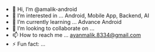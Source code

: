 - 👋 Hi, I’m @amalik-android
- 👀 I’m interested in ... Android, Mobile App, Backend, AI
- 🌱 I’m currently learning ... Advance Android
- 💞️ I’m looking to collaborate on ...
- 📫 How to reach me ... ayanmalik.8334@gmail.com
- ⚡ Fun fact: ...

<!---
amalik-android/amalik-android is a ✨ special ✨ repository because its `README.md` (this file) appears on your GitHub profile.
You can click the Preview link to take a look at your changes.
--->
